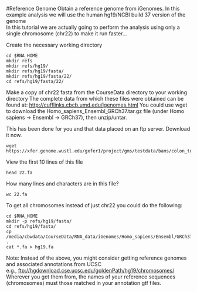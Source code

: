 #Reference Genome
Obtain a reference genome from iGenomes.  In this example analysis we will use the human hg19/NCBI build 37 version of the genome  
In this tutorial we are actually going to perform the analysis using only a single chromosome (chr22) to make it run faster...

Create the necessary working directory

	cd $RNA_HOME
	mkdir refs
	mkdir refs/hg19/
	mkdir refs/hg19/fasta/
	mkdir refs/hg19/fasta/22/
	cd refs/hg19/fasta/22/
	
Make a copy of chr22 fasta from the CourseData directory to your working directory
The complete data from which these files were obtained can be found at: http://cufflinks.cbcb.umd.edu/igenomes.html
You could use wget to download the Homo_sapiens_Ensembl_GRCh37.tar.gz file (under Homo sapiens -> Ensembl -> GRCh37), then unzip/untar.

This has been done for you and that data placed on an ftp server. Download it now.

	wget https://xfer.genome.wustl.edu/gxfer1/project/gms/testdata/bams/colon_tumor_vs_normal/downsampled_10pc_chr22/22.fa
	
View the first 10 lines of this file

	head 22.fa
	
How many lines and characters are in this file?

	wc 22.fa
	
To get all chromosomes instead of just chr22 you could do the following:

```
cd $RNA_HOME
mkdir -p refs/hg19/fasta/
cd refs/hg19/fasta/
cp /media/cbwdata/CourseData/RNA_data/iGenomes/Homo_sapiens/Ensembl/GRCh37/Sequence/Chromosomes/* .
cat *.fa > hg19.fa
```

Note: Instead of the above, you might consider getting reference genomes and associated annotations from UCSC  
e.g., ftp://hgdownload.cse.ucsc.edu/goldenPath/hg19/chromosomes/  
Wherever you get them from, the names of your reference sequences (chromosomes) must those matched in your annotation gtf files.
